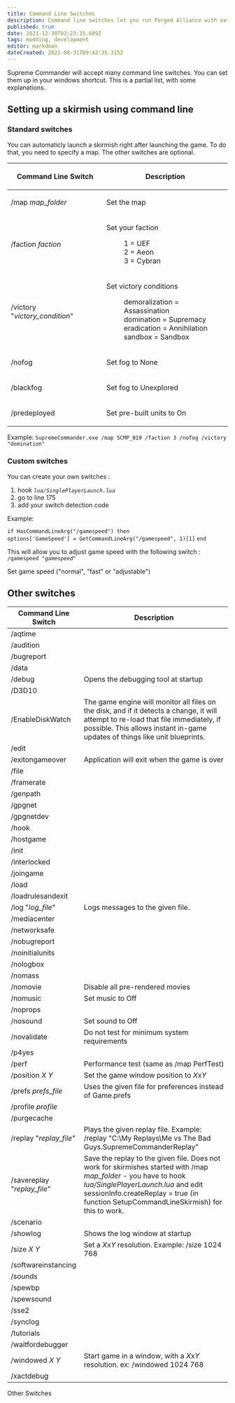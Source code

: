 ```yaml
---
title: Command Line Switches
description: Command line switches let you run Forged Alliance with extra options and settings.
published: true
date: 2021-12-30T02:23:15.689Z
tags: modding, development
editor: markdown
dateCreated: 2021-08-31T09:42:35.315Z
---
```


Supreme Commander will accept many command line switches. You can set them up in your windows shortcut. This is a partial list, with some explanations.

## Setting up a skirmish using command line

### Standard switches

You can automaticly launch a skirmish right after launching the game. To do that, you need to specify a map. The other switches are optional.

<table>
<thead>
<tr class="header">
<th><p>Command Line Switch</p></th>
<th><p>Description</p></th>
</tr>
</thead>
<tbody>
<tr class="odd">
<td><p>/map <em>map_folder</em></p></td>
<td><p>Set the map</p></td>
</tr>
<tr class="even">
<td><p>/faction <em>faction</em></p></td>
<td><p>Set your faction</p>
<dl>
<dt></dt>
<dd>1 = UEF
</dd>
<dd>2 = Aeon
</dd>
<dd>3 = Cybran
</dd>
</dl></td>
</tr>
<tr class="odd">
<td><p>/victory "<em>victory_condition</em>"</p></td>
<td><p>Set victory conditions</p>
<dl>
<dt></dt>
<dd>demoralization = Assassination
</dd>
<dd>domination = Supremacy
</dd>
<dd>eradication = Annihilation
</dd>
<dd>sandbox = Sandbox
</dd>
</dl></td>
</tr>
<tr class="even">
<td><p>/nofog</p></td>
<td><p>Set fog to None</p></td>
</tr>
<tr class="odd">
<td><p>/blackfog</p></td>
<td><p>Set fog to Unexplored</p></td>
</tr>
<tr class="even">
<td><p>/predeployed</p></td>
<td><p>Set pre-built units to On</p></td>
</tr>
</tbody>
</table>

Example:
`SupremeCommander.exe /map SCMP_019 /faction 3 /nofog /victory "domination"`

### Custom switches

You can create your own switches :

1.  hook *`lua/SinglePlayerLaunch.lua`*
2.  go to line 175
3.  add your switch detection code

Example:

`if HasCommandLineArg("/gamespeed") then`
`options['GameSpeed'] = GetCommandLineArg("/gamespeed", 1)[1]`
`end`

This will allow you to adjust game speed with the following switch :
`/gamespeed "`*`gamespeed`*`"`


Set game speed ("normal", "fast" or "adjustable")

## Other switches

| Command Line Switch         | Description                                                                                                                                                                                                                                      |
|-----------------------------|--------------------------------------------------------------------------------------------------------------------------------------------------------------------------------------------------------------------------------------------------|
| /aqtime                     |                                                                                                                                                                                                                                                  |
| /audition                   |                                                                                                                                                                                                                                                  |
| /bugreport                  |                                                                                                                                                                                                                                                  |
| /data                       |                                                                                                                                                                                                                                                  |
| /debug                      | Opens the debugging tool at startup                                                                                                                                                                                                              |
| /D3D10                      |                                                                                                                                                                                                                                                  |
| /EnableDiskWatch            | The game engine will monitor all files on the disk, and if it detects a change, it will attempt to re-load that file immediately, if possible. This allows instant in-game updates of things like unit blueprints.                               |
| /edit                       |                                                                                                                                                                                                                                                  |
| /exitongameover             | Application will exit when the game is over                                                                                                                                                                                                      |
| /file                       |                                                                                                                                                                                                                                                  |
| /framerate                  |                                                                                                                                                                                                                                                  |
| /genpath                    |                                                                                                                                                                                                                                                  |
| /gpgnet                     |                                                                                                                                                                                                                                                  |
| /gpgnetdev                  |                                                                                                                                                                                                                                                  |
| /hook                       |                                                                                                                                                                                                                                                  |
| /hostgame                   |                                                                                                                                                                                                                                                  |
| /init                       |                                                                                                                                                                                                                                                  |
| /interlocked                |                                                                                                                                                                                                                                                  |
| /joingame                   |                                                                                                                                                                                                                                                  |
| /load                       |                                                                                                                                                                                                                                                  |
| /loadrulesandexit           |                                                                                                                                                                                                                                                  |
| /log "*log_file*"           | Logs messages to the given file.                                                                                                                                                                                                                 |
| /mediacenter                |                                                                                                                                                                                                                                                  |
| /networksafe                |                                                                                                                                                                                                                                                  |
| /nobugreport                |                                                                                                                                                                                                                                                  |
| /noinitialunits             |                                                                                                                                                                                                                                                  |
| /nologbox                   |                                                                                                                                                                                                                                                  |
| /nomass                     |                                                                                                                                                                                                                                                  |
| /nomovie                    | Disable all pre-rendered movies                                                                                                                                                                                                                  |
| /nomusic                    | Set music to Off                                                                                                                                                                                                                                 |
| /noprops                    |                                                                                                                                                                                                                                                  |
| /nosound                    | Set sound to Off                                                                                                                                                                                                                                 |
| /novalidate                 | Do not test for minimum system requirements                                                                                                                                                                                                      |
| /p4yes                      |                                                                                                                                                                                                                                                  |
| /perf                       | Performance test (same as /map PerfTest)                                                                                                                                                                                                         |
| /position *X* *Y*           | Set the game window position to *X*x*Y*                                                                                                                                                                                                          |
| /prefs *prefs_file*         | Uses the given file for preferences instead of Game.prefs                                                                                                                                                                                        |
| /profile *profile*          |                                                                                                                                                                                                                                                  |
| /purgecache                 |                                                                                                                                                                                                                                                  |
| /replay "*replay_file*"     | Plays the given replay file. Example: /replay "C:\\My Replays\\Me vs The Bad Guys.SupremeCommanderReplay"                                                                                                                                        |
| /savereplay "*replay_file*" | Save the replay to the given file. Does not work for skirmishes started with /map *map_folder* - you have to hook *lua/SinglePlayerLaunch.lua* and edit sessionInfo.createReplay = true (in function SetupCommandLineSkirmish) for this to work. |
| /scenario                   |                                                                                                                                                                                                                                                  |
| /showlog                    | Shows the log window at startup                                                                                                                                                                                                                  |
| /size *X* *Y*               | Set a *X*x*Y* resolution. Example: /size 1024 768                                                                                                                                                                                                |
| /softwareinstancing         |                                                                                                                                                                                                                                                  |
| /sounds                     |                                                                                                                                                                                                                                                  |
| /spewbp                     |                                                                                                                                                                                                                                                  |
| /spewsound                  |                                                                                                                                                                                                                                                  |
| /sse2                       |                                                                                                                                                                                                                                                  |
| /synclog                    |                                                                                                                                                                                                                                                  |
| /tutorials                  |                                                                                                                                                                                                                                                  |
| /waitfordebugger            |                                                                                                                                                                                                                                                  |
| /windowed *X* *Y*           | Start game in a window, with a *X*x*Y* resolution. ex: /windowed 1024 768                                                                                                                                                                        |
| /xactdebug                  |                                                                                                                                                                                                                                                  |

Other Switches